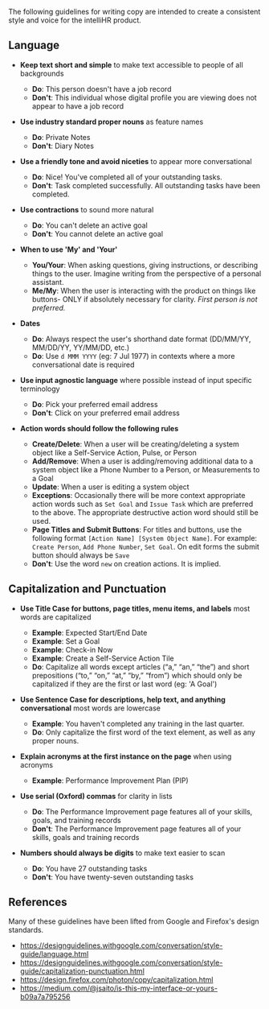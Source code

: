 The following guidelines for writing copy are intended to create a consistent style and voice for the intelliHR product.

## Language
* **Keep text short and simple** to make text accessible to people of all backgrounds
    * **Do**: This person doesn't have a job record
    * **Don't**: This individual whose digital profile you are viewing does not appear to have a job record

* **Use industry standard proper nouns** as feature names
    * **Do**:  Private Notes
    * **Don't**: Diary Notes

* **Use a friendly tone and avoid niceties** to appear more conversational
    * **Do**:  Nice! You've completed all of your outstanding tasks.
    * **Don't**: Task completed successfully. All outstanding tasks have been completed.

* **Use contractions** to sound more natural
    * **Do**: You can't delete an active goal
    * **Don't**: You cannot delete an active goal

* **When to use 'My' and 'Your'**
    * **You/Your**: When asking questions, giving instructions, or describing things to the user. Imagine writing from the perspective of a personal assistant.
    * **Me/My**: When the user is interacting with the product on things like buttons- ONLY if absolutely necessary for clarity. _First person is not preferred._

* **Dates**
    * **Do**: Always respect the user's shorthand date format (DD/MM/YY, MM/DD/YY, YY/MM/DD, etc.)
    * **Do**: Use `d MMM YYYY` (eg: 7 Jul 1977) in contexts where a more conversational date is required

* **Use input agnostic language** where possible instead of input specific terminology
    * **Do**: Pick your preferred email address
    * **Don't**: Click on your preferred email address

* **Action words should follow the following rules** 
    * **Create/Delete**: When a user will be creating/deleting a system object like a Self-Service Action, Pulse, or Person
    * **Add/Remove**: When a user is adding/removing additional data to a system object like a Phone Number to a Person, or Measurements to a Goal
    * **Update**: When a user is editing a system object
    * **Exceptions**: Occasionally there will be more context appropriate action words such as `Set Goal` and `Issue Task` which are preferred to the above. The appropriate destructive action word should still be used.
    * **Page Titles and Submit Buttons**: For titles and buttons, use the following format `[Action Name] [System Object Name]`. For example: `Create Person`, `Add Phone Number`, `Set Goal`. On edit forms the submit button should always be `Save`
    * **Don't**: Use the word `new` on creation actions. It is implied.

## Capitalization and Punctuation
* **Use Title Case for buttons, page titles, menu items, and labels** most words are capitalized
    * **Example**: Expected Start/End Date
    * **Example**: Set a Goal
    * **Example**: Check-in Now
    * **Example**: Create a Self-Service Action Tile
    * **Do**: Capitalize all words except articles (“a,” “an,” “the”) and short prepositions (“to,” “on,” “at,” “by,” “from”) which should only be capitalized if they are the first or last word (eg: 'A Goal')

* **Use Sentence Case for descriptions, help text, and anything conversational** most words are lowercase
    * **Example**: You haven't completed any training in the last quarter.
    * **Do**: Only capitalize the first word of the text element, as well as any proper nouns.

* **Explain acronyms at the first instance on the page** when using acronyms
    * **Example**: Performance Improvement Plan (PIP)

* **Use serial (Oxford) commas** for clarity in lists
    * **Do**: The Performance Improvement page features all of your skills, goals, and training records
    * **Don't**: The Performance Improvement page features all of your skills, goals and training records

* **Numbers should always be digits** to make text easier to scan
    * **Do**: You have 27 outstanding tasks
    * **Don't**: You have twenty-seven outstanding tasks

## References
Many of these guidelines have been lifted from Google and Firefox's design standards.
* https://designguidelines.withgoogle.com/conversation/style-guide/language.html
* https://designguidelines.withgoogle.com/conversation/style-guide/capitalization-punctuation.html
* https://design.firefox.com/photon/copy/capitalization.html
* https://medium.com/@jsaito/is-this-my-interface-or-yours-b09a7a795256

